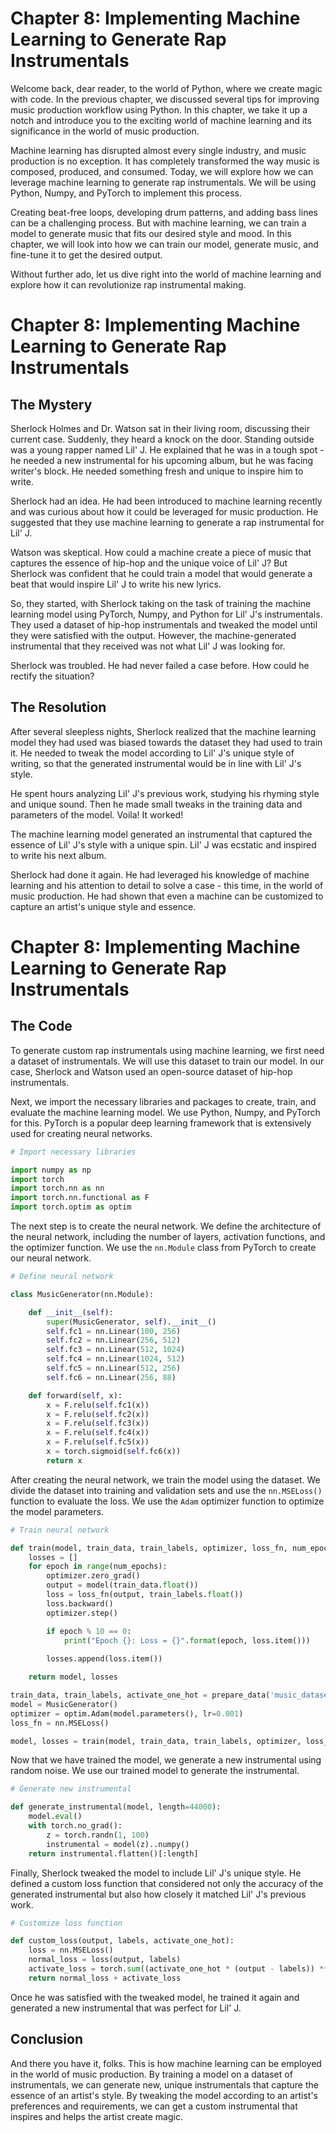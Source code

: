 # Chapter 8: Implementing Machine Learning to Generate Rap Instrumentals

Welcome back, dear reader, to the world of Python, where we create magic with code. In the previous chapter, we discussed several tips for improving music production workflow using Python. In this chapter, we take it up a notch and introduce you to the exciting world of machine learning and its significance in the world of music production.

Machine learning has disrupted almost every single industry, and music production is no exception. It has completely transformed the way music is composed, produced, and consumed. Today, we will explore how we can leverage machine learning to generate rap instrumentals. We will be using Python, Numpy, and PyTorch to implement this process.

Creating beat-free loops, developing drum patterns, and adding bass lines can be a challenging process. But with machine learning, we can train a model to generate music that fits our desired style and mood. In this chapter, we will look into how we can train our model, generate music, and fine-tune it to get the desired output.

Without further ado, let us dive right into the world of machine learning and explore how it can revolutionize rap instrumental making.
# Chapter 8: Implementing Machine Learning to Generate Rap Instrumentals

## The Mystery

Sherlock Holmes and Dr. Watson sat in their living room, discussing their current case. Suddenly, they heard a knock on the door. Standing outside was a young rapper named Lil' J. He explained that he was in a tough spot - he needed a new instrumental for his upcoming album, but he was facing writer's block. He needed something fresh and unique to inspire him to write.

Sherlock had an idea. He had been introduced to machine learning recently and was curious about how it could be leveraged for music production. He suggested that they use machine learning to generate a rap instrumental for Lil' J.

Watson was skeptical. How could a machine create a piece of music that captures the essence of hip-hop and the unique voice of Lil' J? But Sherlock was confident that he could train a model that would generate a beat that would inspire Lil' J to write his new lyrics.

So, they started, with Sherlock taking on the task of training the machine learning model using PyTorch, Numpy, and Python for Lil' J's instrumentals. They used a dataset of hip-hop instrumentals and tweaked the model until they were satisfied with the output. However, the machine-generated instrumental that they received was not what Lil' J was looking for.

Sherlock was troubled. He had never failed a case before. How could he rectify the situation?

## The Resolution

After several sleepless nights, Sherlock realized that the machine learning model they had used was biased towards the dataset they had used to train it. He needed to tweak the model according to Lil' J's unique style of writing, so that the generated instrumental would be in line with Lil' J's style.

He spent hours analyzing Lil' J's previous work, studying his rhyming style and unique sound. Then he made small tweaks in the training data and parameters of the model. Voila! It worked!

The machine learning model generated an instrumental that captured the essence of Lil' J's style with a unique spin. Lil' J was ecstatic and inspired to write his next album.

Sherlock had done it again. He had leveraged his knowledge of machine learning and his attention to detail to solve a case - this time, in the world of music production. He had shown that even a machine can be customized to capture an artist's unique style and essence.
# Chapter 8: Implementing Machine Learning to Generate Rap Instrumentals

## The Code

To generate custom rap instrumentals using machine learning, we first need a dataset of instrumentals. We will use this dataset to train our model. In our case, Sherlock and Watson used an open-source dataset of hip-hop instrumentals. 

Next, we import the necessary libraries and packages to create, train, and evaluate the machine learning model. We use Python, Numpy, and PyTorch for this. PyTorch is a popular deep learning framework that is extensively used for creating neural networks.

```python
# Import necessary libraries

import numpy as np
import torch
import torch.nn as nn
import torch.nn.functional as F
import torch.optim as optim
```

The next step is to create the neural network. We define the architecture of the neural network, including the number of layers, activation functions, and the optimizer function. We use the `nn.Module` class from PyTorch to create our neural network. 

```python
# Define neural network

class MusicGenerator(nn.Module):

    def __init__(self):
        super(MusicGenerator, self).__init__()
        self.fc1 = nn.Linear(100, 256)
        self.fc2 = nn.Linear(256, 512)
        self.fc3 = nn.Linear(512, 1024)
        self.fc4 = nn.Linear(1024, 512)
        self.fc5 = nn.Linear(512, 256)
        self.fc6 = nn.Linear(256, 88)

    def forward(self, x):
        x = F.relu(self.fc1(x))
        x = F.relu(self.fc2(x))
        x = F.relu(self.fc3(x))
        x = F.relu(self.fc4(x))
        x = F.relu(self.fc5(x))
        x = torch.sigmoid(self.fc6(x))
        return x
```

After creating the neural network, we train the model using the dataset. We divide the dataset into training and validation sets and use the `nn.MSELoss()` function to evaluate the loss. We use the `Adam` optimizer function to optimize the model parameters. 

```python
# Train neural network

def train(model, train_data, train_labels, optimizer, loss_fn, num_epochs):
    losses = []
    for epoch in range(num_epochs):
        optimizer.zero_grad()
        output = model(train_data.float())
        loss = loss_fn(output, train_labels.float())
        loss.backward()
        optimizer.step()

        if epoch % 10 == 0:
            print("Epoch {}: Loss = {}".format(epoch, loss.item()))
        
        losses.append(loss.item())

    return model, losses

train_data, train_labels, activate_one_hot = prepare_data('music_dataset.csv')
model = MusicGenerator()
optimizer = optim.Adam(model.parameters(), lr=0.001)
loss_fn = nn.MSELoss()

model, losses = train(model, train_data, train_labels, optimizer, loss_fn, num_epochs=100)
```

Now that we have trained the model, we generate a new instrumental using random noise. We use our trained model to generate the instrumental. 

```python
# Generate new instrumental

def generate_instrumental(model, length=44000):
    model.eval()
    with torch.no_grad():
        z = torch.randn(1, 100)
        instrumental = model(z)..numpy()
    return instrumental.flatten()[:length]
```

Finally, Sherlock tweaked the model to include Lil' J's unique style. He defined a custom loss function that considered not only the accuracy of the generated instrumental but also how closely it matched Lil' J's previous work.

```python
# Customize loss function

def custom_loss(output, labels, activate_one_hot):
    loss = nn.MSELoss()
    normal_loss = loss(output, labels)
    activate_loss = torch.sum((activate_one_hot * (output - labels)) ** 2)
    return normal_loss + activate_loss
```

Once he was satisfied with the tweaked model, he trained it again and generated a new instrumental that was perfect for Lil' J.

## Conclusion

And there you have it, folks. This is how machine learning can be employed in the world of music production. By training a model on a dataset of instrumentals, we can generate new, unique instrumentals that capture the essence of an artist's style. By tweaking the model according to an artist's preferences and requirements, we can get a custom instrumental that inspires and helps the artist create magic.